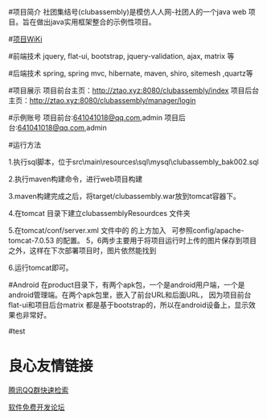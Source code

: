 #项目简介
社团集结号(clubassembly)是模仿人人网-社团人的一个java web 项目。旨在做出java实用框架整合的示例性项目。

#[项目WiKi](https://git.oschina.net/hbsdtaoxue/clubassembly/wikis/Home)

#前端技术
jquery, flat-ui, bootstrap, jquery-validation, ajax, matrix 等

#后端技术
spring, spring mvc, hibernate, maven, shiro, sitemesh ,quartz等

#项目展示
项目前台主页：http://ztao.xyz:8080/clubassembly/index
项目后台主页：http://ztao.xyz:8080/clubassembly/manager/login

#示例账号
项目前台:641041018@qq.com,admin
项目后台:641041018@qq.com,admin

#运行方法

1.执行sql脚本，位于src\main\resources\sql\mysql\clubassembly_bak002.sql

2.执行maven构建命令，进行web项目构建

3.maven构建完成之后，将target/clubassembly.war放到tomcat容器下。

4.在tomcat 目录下建立clubassemblyResourdces 文件夹

5.在tomcat/conf/server.xml 文件中的  的上方加入``` ```   可参照config/apache-tomcat-7.0.53  的配置。 5，6两步主要用于将项目运行时上传的图片保存到项目之外，这样在下次部署项目时，图片依然能找到



6.运行tomcat即可。



#Android
在product目录下，有两个apk包，一个是android用户端，一个是android管理端。在两个apk包里，嵌入了前台URL和后面URL， 因为项目前台flat-ui和项目后台matrix 都是基于bootstrap的，所以在android设备上，显示效果也非常好。

#test






 # 良心友情链接

[腾讯QQ群快速检索](http://u.720life.cn/s/8cf73f7c)

[软件免费开发论坛](http://u.720life.cn/s/bbb01dc0)